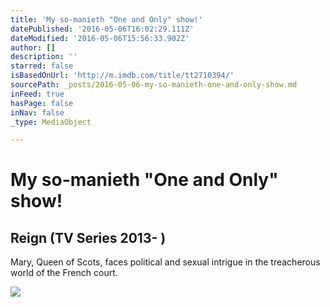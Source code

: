 ```yaml
---
title: 'My so-manieth "One and Only" show!'
datePublished: '2016-05-06T16:02:29.111Z'
dateModified: '2016-05-06T15:56:33.902Z'
author: []
description: ''
starred: false
isBasedOnUrl: 'http://m.imdb.com/title/tt2710394/'
sourcePath: _posts/2016-05-06-my-so-manieth-one-and-only-show.md
inFeed: true
hasPage: false
inNav: false
_type: MediaObject

---
```

# My so-manieth "One and Only" show!

<article style=""><h1>Reign (TV Series 2013- )</h1><p>Mary, Queen of Scots, faces political and sexual intrigue in the treacherous world of the French court.</p><img src="http://ia.media-imdb.com/images/M/MV5BMTg1NjY0OTQ3MF5BMl5BanBnXkFtZTgwNjUxMTM5NjE@._V1_UY1200_CR85,0,630,1200_AL_.jpg" /></article>